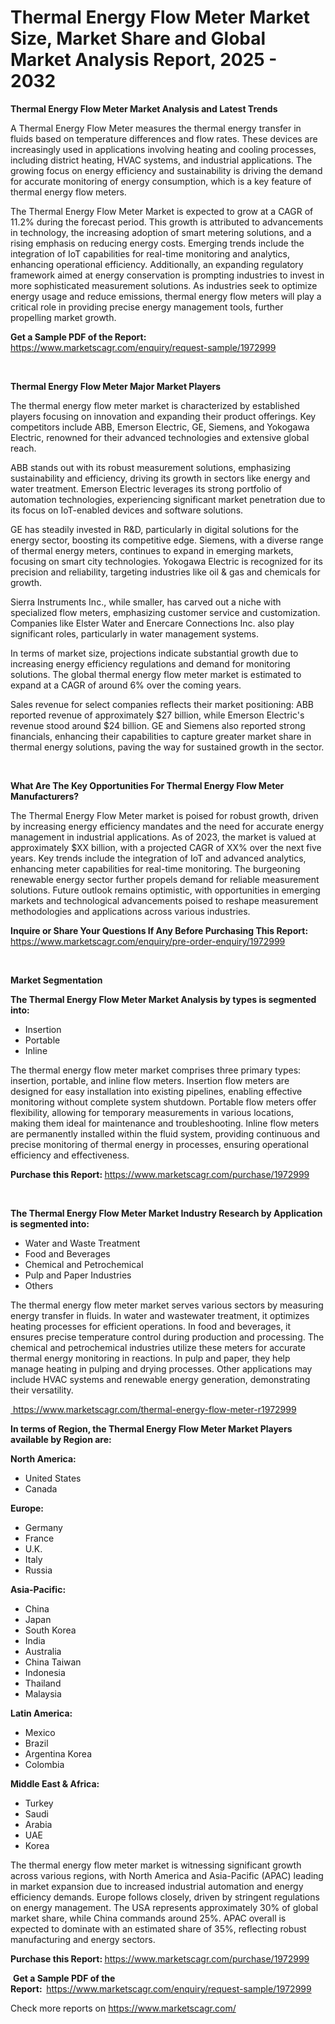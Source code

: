 <p><h1>Thermal Energy Flow Meter Market Size, Market Share and Global Market Analysis Report, 2025 - 2032</h1></p><p><strong>Thermal Energy Flow Meter Market Analysis and Latest Trends</strong></p>
<p><p>A Thermal Energy Flow Meter measures the thermal energy transfer in fluids based on temperature differences and flow rates. These devices are increasingly used in applications involving heating and cooling processes, including district heating, HVAC systems, and industrial applications. The growing focus on energy efficiency and sustainability is driving the demand for accurate monitoring of energy consumption, which is a key feature of thermal energy flow meters.</p><p>The Thermal Energy Flow Meter Market is expected to grow at a CAGR of 11.2% during the forecast period. This growth is attributed to advancements in technology, the increasing adoption of smart metering solutions, and a rising emphasis on reducing energy costs. Emerging trends include the integration of IoT capabilities for real-time monitoring and analytics, enhancing operational efficiency. Additionally, an expanding regulatory framework aimed at energy conservation is prompting industries to invest in more sophisticated measurement solutions. As industries seek to optimize energy usage and reduce emissions, thermal energy flow meters will play a critical role in providing precise energy management tools, further propelling market growth.</p></p>
<p><strong>Get a Sample PDF of the Report:&nbsp;</strong> <a href="https://www.marketscagr.com/enquiry/request-sample/1972999?utm_campaign=2194&utm_medium=2&utm_source=Github&utm_content=ia&utm_term=02032025&utm_id=thermal-energy-flow-meter">https://www.marketscagr.com/enquiry/request-sample/1972999</a></p>
<p>&nbsp;</p>
<p><strong>Thermal Energy Flow Meter Major Market Players</strong></p>
<p><p>The thermal energy flow meter market is characterized by established players focusing on innovation and expanding their product offerings. Key competitors include ABB, Emerson Electric, GE, Siemens, and Yokogawa Electric, renowned for their advanced technologies and extensive global reach.</p><p>ABB stands out with its robust measurement solutions, emphasizing sustainability and efficiency, driving its growth in sectors like energy and water treatment. Emerson Electric leverages its strong portfolio of automation technologies, experiencing significant market penetration due to its focus on IoT-enabled devices and software solutions.</p><p>GE has steadily invested in R&D, particularly in digital solutions for the energy sector, boosting its competitive edge. Siemens, with a diverse range of thermal energy meters, continues to expand in emerging markets, focusing on smart city technologies. Yokogawa Electric is recognized for its precision and reliability, targeting industries like oil & gas and chemicals for growth.</p><p>Sierra Instruments Inc., while smaller, has carved out a niche with specialized flow meters, emphasizing customer service and customization. Companies like Elster Water and Enercare Connections Inc. also play significant roles, particularly in water management systems.</p><p>In terms of market size, projections indicate substantial growth due to increasing energy efficiency regulations and demand for monitoring solutions. The global thermal energy flow meter market is estimated to expand at a CAGR of around 6% over the coming years.</p><p>Sales revenue for select companies reflects their market positioning: ABB reported revenue of approximately $27 billion, while Emerson Electric's revenue stood around $24 billion. GE and Siemens also reported strong financials, enhancing their capabilities to capture greater market share in thermal energy solutions, paving the way for sustained growth in the sector.</p></p>
<p>&nbsp;</p>
<p><strong>What Are The Key Opportunities For Thermal Energy Flow Meter Manufacturers?</strong></p>
<p><p>The Thermal Energy Flow Meter market is poised for robust growth, driven by increasing energy efficiency mandates and the need for accurate energy management in industrial applications. As of 2023, the market is valued at approximately $XX billion, with a projected CAGR of XX% over the next five years. Key trends include the integration of IoT and advanced analytics, enhancing meter capabilities for real-time monitoring. The burgeoning renewable energy sector further propels demand for reliable measurement solutions. Future outlook remains optimistic, with opportunities in emerging markets and technological advancements poised to reshape measurement methodologies and applications across various industries.</p></p>
<p><strong>Inquire or Share Your Questions If Any Before Purchasing This Report:</strong> <a href="https://www.marketscagr.com/enquiry/pre-order-enquiry/1972999?utm_campaign=2194&utm_medium=2&utm_source=Github&utm_content=ia&utm_term=02032025&utm_id=thermal-energy-flow-meter">https://www.marketscagr.com/enquiry/pre-order-enquiry/1972999</a></p>
<p>&nbsp;</p>
<p><strong>Market Segmentation</strong></p>
<p><strong>The Thermal Energy Flow Meter Market Analysis by types is segmented into:</strong></p>
<p><ul><li>Insertion</li><li>Portable</li><li>Inline</li></ul></p>
<p><p>The thermal energy flow meter market comprises three primary types: insertion, portable, and inline flow meters. Insertion flow meters are designed for easy installation into existing pipelines, enabling effective monitoring without complete system shutdown. Portable flow meters offer flexibility, allowing for temporary measurements in various locations, making them ideal for maintenance and troubleshooting. Inline flow meters are permanently installed within the fluid system, providing continuous and precise monitoring of thermal energy in processes, ensuring operational efficiency and effectiveness.</p></p>
<p><strong>Purchase this Report:&nbsp;</strong><a href="https://www.marketscagr.com/purchase/1972999?utm_campaign=2194&utm_medium=2&utm_source=Github&utm_content=ia&utm_term=02032025&utm_id=thermal-energy-flow-meter">https://www.marketscagr.com/purchase/1972999</a></p>
<p>&nbsp;</p>
<p><strong>The Thermal Energy Flow Meter Market Industry Research by Application is segmented into:</strong></p>
<p><ul><li>Water and Waste Treatment</li><li>Food and Beverages</li><li>Chemical and Petrochemical</li><li>Pulp and Paper Industries</li><li>Others</li></ul></p>
<p><p>The thermal energy flow meter market serves various sectors by measuring energy transfer in fluids. In water and wastewater treatment, it optimizes heating processes for efficient operations. In food and beverages, it ensures precise temperature control during production and processing. The chemical and petrochemical industries utilize these meters for accurate thermal energy monitoring in reactions. In pulp and paper, they help manage heating in pulping and drying processes. Other applications may include HVAC systems and renewable energy generation, demonstrating their versatility.</p></p>
<p><a href="https://www.marketscagr.com/thermal-energy-flow-meter-r1972999?utm_campaign=2194&utm_medium=2&utm_source=Github&utm_content=ia&utm_term=02032025&utm_id=thermal-energy-flow-meter">&nbsp;https://www.marketscagr.com/thermal-energy-flow-meter-r1972999</a></p>
<p><strong>In terms of Region, the Thermal Energy Flow Meter Market Players available by Region are:</strong></p>
<p>
    <p> <strong> North America: </strong>
        <ul>
            <li>United States</li>
            <li>Canada</li>
        </ul>
        </p> 
    <p> <strong> Europe: </strong>
        <ul>
            <li>Germany</li>
            <li>France</li>
            <li>U.K.</li>
            <li>Italy</li>
            <li>Russia</li>
        </ul>
        </p> 
    <p> <strong> Asia-Pacific: </strong>
        <ul>
            <li>China</li>
            <li>Japan</li>
            <li>South Korea</li>
            <li>India</li>
            <li>Australia</li>
            <li>China Taiwan</li>
            <li>Indonesia</li>
            <li>Thailand</li>
            <li>Malaysia</li>
        </ul>
        </p> 
    <p> <strong> Latin America: </strong>
        <ul>
            <li>Mexico</li>
            <li>Brazil</li>
            <li>Argentina Korea</li>
            <li>Colombia</li>
        </ul>
        </p> 
    <p> <strong> Middle East & Africa: </strong>
        <ul>
            <li>Turkey</li>
            <li>Saudi</li>
            <li>Arabia</li>
            <li>UAE</li>
            <li>Korea</li>
        </ul>
    </p>
    </p>
<p><p>The thermal energy flow meter market is witnessing significant growth across various regions, with North America and Asia-Pacific (APAC) leading in market expansion due to increased industrial automation and energy efficiency demands. Europe follows closely, driven by stringent regulations on energy management. The USA represents approximately 30% of global market share, while China commands around 25%. APAC overall is expected to dominate with an estimated share of 35%, reflecting robust manufacturing and energy sectors.</p></p>
<p><strong>Purchase this Report: </strong><a href="https://www.marketscagr.com/purchase/1972999?utm_campaign=2194&utm_medium=2&utm_source=Github&utm_content=ia&utm_term=02032025&utm_id=thermal-energy-flow-meter">https://www.marketscagr.com/purchase/1972999</a></p>
<p>&nbsp;<strong>Get a Sample PDF of the Report:&nbsp;&nbsp;</strong><a href="https://www.marketscagr.com/enquiry/request-sample/1972999?utm_campaign=2194&utm_medium=2&utm_source=Github&utm_content=ia&utm_term=02032025&utm_id=thermal-energy-flow-meter">https://www.marketscagr.com/enquiry/request-sample/1972999</a></p>
<p><strong></strong></p>
<p>Check more reports on <a href="https://www.marketscagr.com/?utm_campaign=2194&utm_medium=2&utm_source=Github&utm_content=ia&utm_term=02032025&utm_id=thermal-energy-flow-meter">https://www.marketscagr.com/</a></p>
